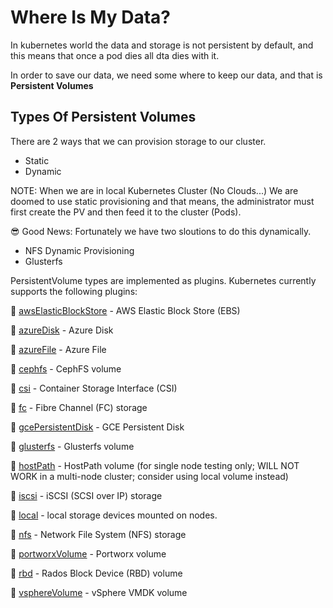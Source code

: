 # Where Is My Data?
In kubernetes world the data and storage is not persistent by default, and this means that once a pod dies all dta dies with it.

In order to save our data, we need some where to keep our data, and that is **Persistent Volumes**

## Types Of Persistent Volumes
There are 2 ways that we can provision storage to our cluster.
- Static
- Dynamic

NOTE: When we are in local Kubernetes Cluster (No Clouds...) We are doomed to use static provisioning and that means, the administrator must first create the PV and then feed it to the cluster (Pods).

😎 Good News: Fortunately we have two sloutions to do this dynamically.
- NFS Dynamic Provisioning
- Glusterfs

PersistentVolume types are implemented as plugins. Kubernetes currently supports the following plugins:

📌 [awsElasticBlockStore](https://kubernetes.io/docs/concepts/storage/volumes/#awselasticblockstore) - AWS Elastic Block Store (EBS)

📌 [azureDisk](https://kubernetes.io/docs/concepts/storage/volumes/#azuredisk) - Azure Disk

📌 [azureFile](https://kubernetes.io/docs/concepts/storage/volumes/#azurefile) - Azure File

📌 [cephfs](https://kubernetes.io/docs/concepts/storage/volumes/#cephfs) - CephFS volume

📌 [csi](https://kubernetes.io/docs/concepts/storage/volumes/#csi) - Container Storage Interface (CSI)

📌 [fc](https://kubernetes.io/docs/concepts/storage/volumes/#fc) - Fibre Channel (FC) storage

📌 [gcePersistentDisk](https://kubernetes.io/docs/concepts/storage/volumes/#gcepersistentdisk) - GCE Persistent Disk

📌 [glusterfs](https://kubernetes.io/docs/concepts/storage/volumes/#glusterfs) - Glusterfs volume

📌 [hostPath](https://kubernetes.io/docs/concepts/storage/volumes/#hostpath) - HostPath volume (for single node testing only; WILL NOT WORK in a multi-node cluster; consider using local volume instead)

📌 [iscsi](https://kubernetes.io/docs/concepts/storage/volumes/#iscsi) - iSCSI (SCSI over IP) storage

📌 [local](https://kubernetes.io/docs/concepts/storage/volumes/#local) - local storage devices mounted on nodes.

📌 [nfs](https://kubernetes.io/docs/concepts/storage/volumes/#nfs) - Network File System (NFS) storage

📌 [portworxVolume](https://kubernetes.io/docs/concepts/storage/volumes/#portworxvolume) - Portworx volume

📌 [rbd](https://kubernetes.io/docs/concepts/storage/volumes/#rbd) - Rados Block Device (RBD) volume

📌 [vsphereVolume](https://kubernetes.io/docs/concepts/storage/volumes/#vspherevolume) - vSphere VMDK volume



